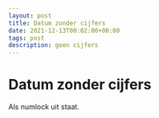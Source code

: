 ```yaml
---
layout: post
title: Datum zonder cijfers
date: 2021-12-13T00:02:00+00:00
tags: post
description: geen cijfers
---
```

# Datum zonder cijfers

Als numlock uit staat.
